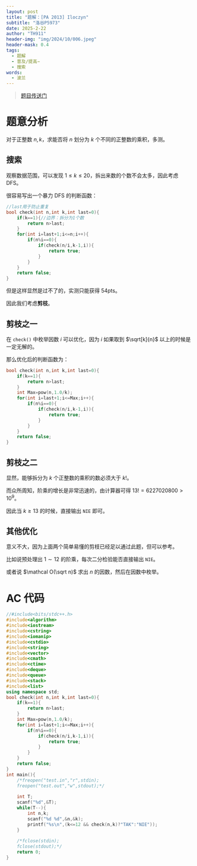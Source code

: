 ```yaml
---
layout: post
title: "题解：[PA 2013] Iloczyn"
subtitle: "洛谷P5973"
date: 2025-2-22
author: "TH911"
header-img: "img/2024/10/006.jpeg"
header-mask: 0.4
tags:
  - 题解	
  - 普及/提高−
  - 搜索
words:
  - 波兰
---
```


> [题目传送门](https://www.luogu.com.cn/problem/P5973)

# 题意分析

对于正整数 $n,k$，求能否将 $n$ 划分为 $k$ 个不同的正整数的乘积，多测。

## 搜索

观察数据范围，可以发现 $1\leq k\leq 20$，拆出来数的个数不会太多，因此考虑 DFS。

很容易写出一个暴力 DFS 的判断函数：

```cpp
//last用于防止重复
bool check(int n,int k,int last=0){
	if(k==1){//边界：拆分为1个数
		return n>last;
	}
	for(int i=last+1;i<=n;i++){
		if(n%i==0){
			if(check(n/i,k-1,i)){
				return true;
			}
		}
	}
	return false;
}
```

但是这样显然是过不了的，实测只能获得 $\text{54pts}$。

因此我们考虑**剪枝**。

## 剪枝之一

在 `check()` 中枚举因数 $i$ 可以优化，因为 $i$ 如果取到 $\sqrt[k]{n}$ 以上的时候是一定无解的。

那么优化后的判断函数为：

```cpp
bool check(int n,int k,int last=0){
	if(k==1){ 
		return n>last; 
	}
	int Max=pow(n,1.0/k);
	for(int i=last+1;i<=Max;i++){
		if(n%i==0){
			if(check(n/i,k-1,i)){
				return true;
			}
		}
	}
	return false;
}
```

## 剪枝之二

显然，能够拆分为 $k$ 个正整数的乘积的数必须大于 $k!$。

而众所周知，阶乘的增长是非常迅速的，由计算器可得 $13!=6227020800>10^9$。

因此当 $k\geq13$ 的时候，直接输出 `NIE` 即可。

## 其他优化

意义不大，因为上面两个简单易懂的剪枝已经足以通过此题，但可以参考。

比如说预处理出 $1\sim12$ 的阶乘，每次二分检验能否直接输出 `NIE`。

或者说 $\mathcal O(\sqrt n)$ 求出 $n$ 的因数，然后在因数中枚举。

# AC 代码

```cpp
//#include<bits/stdc++.h>
#include<algorithm>
#include<iostream>
#include<cstring>
#include<iomanip>
#include<cstdio>
#include<string>
#include<vector>
#include<cmath>
#include<ctime>
#include<deque>
#include<queue>
#include<stack>
#include<list>
using namespace std;
bool check(int n,int k,int last=0){
	if(k==1){ 
		return n>last; 
	}
	int Max=pow(n,1.0/k);
	for(int i=last+1;i<=Max;i++){
		if(n%i==0){
			if(check(n/i,k-1,i)){
				return true;
			}
		}
	}
	return false;
}
int main(){
	/*freopen("test.in","r",stdin);
	freopen("test.out","w",stdout);*/
	
	int T;
	scanf("%d",&T);
	while(T--){
		int n,k;
		scanf("%d %d",&n,&k);
		printf("%s\n",(k<=12 && check(n,k)?"TAK":"NIE"));
	}
	
	/*fclose(stdin);
	fclose(stdout);*/
	return 0;
}
```

